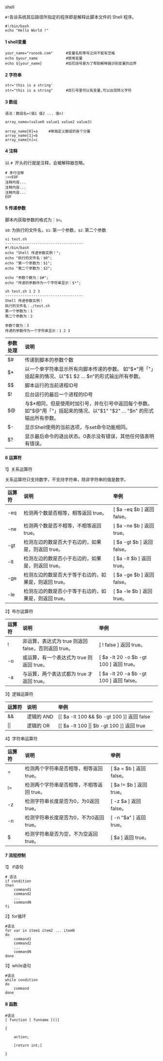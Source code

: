 shell

`#!`告诉系统其后路径所指定的程序即是解释此脚本文件的 Shell 程序。

```shell
#!/bin/bash
echo "Hello World !"
```



#### 1 shell变量

```shell
your_name="runoob.com"		#变量名和等号之间不能有空格
echo $your_name				#使用变量
echo ${your_name}			#加花括号是为了帮助解释器识别变量的边界
```



#### 2 字符串

```shell
str='this is a string'
str="this is a string"		#双引号里可以有变量,可以出现转义字符
```



#### 3 数组

```
语法：数组名=(值1 值2 ... 值n)
```

```shell
array_name=(value0 value1 value2 value3)
```

```shell
array_name[0]=a		#单独定义数组的各个分量
array_name[1]=b
array_name[n]=c
```



#### 4 注释

以 `# `开头的行就是注释，会被解释器忽略。

```shell
# 多行注释
:<<EOF	
注释内容...
注释内容...
注释内容...
EOF
```



#### 5 传递参数

脚本内获取参数的格式为：`$n`。

`$0`: 为执行的文件名，`$1`: 第一个参数，`$2`: 第二个参数

```shell
vi test.sh
------------------------------------
#!/bin/bash
echo "Shell 传递参数实例！";
echo "执行的文件名：$0";
echo "第一个参数为：$1";
echo "第二个参数为：$2";

echo "参数个数为：$#";
echo "传递的参数作为一个字符串显示：$*";
```

```shell
sh test.sh 1 2 3
------------------------------------
Shell 传递参数实例！
执行的文件名：./test.sh
第一个参数为：1
第二个参数为：2

参数个数为：3
传递的参数作为一个字符串显示：1 2 3
```

| 参数处理 | 说明                                                         |
| :------- | :----------------------------------------------------------- |
| $#       | 传递到脚本的参数个数                                         |
| $*       | 以一个单字符串显示所有向脚本传递的参数。 如"$*"用「"」括起来的情况、以"$1 $2 … $n"的形式输出所有参数。 |
| $$       | 脚本运行的当前进程ID号                                       |
| $!       | 后台运行的最后一个进程的ID号                                 |
| $@       | 与$*相同，但是使用时加引号，并在引号中返回每个参数。 如"$@"用「"」括起来的情况、以"$1" "$2" … "$n" 的形式输出所有参数。 |
| $-       | 显示Shell使用的当前选项，与set命令功能相同。                 |
| $?       | 显示最后命令的退出状态。0表示没有错误，其他任何值表明有错误。 |





#### 6 运算符

1】关系运算符

关系运算符只支持数字，不支持字符串，除非字符串的值是数字。

| 运算符 | 说明                                                  | 举例                       |
| :----- | :---------------------------------------------------- | :------------------------- |
| -eq    | 检测两个数是否相等，相等返回 true。                   | [ $a -eq $b ] 返回 false。 |
| -ne    | 检测两个数是否不相等，不相等返回 true。               | [ $a -ne $b ] 返回 true。  |
| -gt    | 检测左边的数是否大于右边的，如果是，则返回 true。     | [ $a -gt $b ] 返回 false。 |
| -lt    | 检测左边的数是否小于右边的，如果是，则返回 true。     | [ $a -lt $b ] 返回 true。  |
| -ge    | 检测左边的数是否大于等于右边的，如果是，则返回 true。 | [ $a -ge $b ] 返回 false。 |
| -le    | 检测左边的数是否小于等于右边的，如果是，则返回 true。 | [ $a -le $b ] 返回 true。  |



2】布尔运算符

| 运算符 | 说明                                                | 举例                                     |
| :----- | :-------------------------------------------------- | :--------------------------------------- |
| !      | 非运算，表达式为 true 则返回 false，否则返回 true。 | [ ! false ] 返回 true。                  |
| -o     | 或运算，有一个表达式为 true 则返回 true。           | [ $a -lt 20 -o $b -gt 100 ] 返回 true。  |
| -a     | 与运算，两个表达式都为 true 才返回 true。           | [ $a -lt 20 -a $b -gt 100 ] 返回 false。 |



3】逻辑运算符

| 运算符 | 说明       | 举例                                       |
| :----- | :--------- | :----------------------------------------- |
| &&     | 逻辑的 AND | [[ $a -lt 100 && $b -gt 100 ]] 返回 false  |
| \|\|   | 逻辑的 OR  | [[ $a -lt 100 \|\| $b -gt 100 ]] 返回 true |



4】字符串运算符

| 运算符 | 说明                                      | 举例                     |
| :----- | :---------------------------------------- | :----------------------- |
| =      | 检测两个字符串是否相等，相等返回 true。   | [ $a = $b ] 返回 false。 |
| !=     | 检测两个字符串是否相等，不相等返回 true。 | [ $a != $b ] 返回 true。 |
| -z     | 检测字符串长度是否为0，为0返回 true。     | [ -z $a ] 返回 false。   |
| -n     | 检测字符串长度是否为0，不为0返回 true。   | [ -n "$a" ] 返回 true。  |
| $      | 检测字符串是否为空，不为空返回 true。     | [ $a ] 返回 true。       |



#### 7 流程控制

1】 if语句

```shell
# 语法
if condition
then
    command1 
    command2
    ...
    commandN 
fi
```



2】for循环

```shell
#语法
for var in item1 item2 ... itemN
do
    command1
    command2
    ...
    commandN
done
```



3】while语句

```shell
#语法
while condition
do
    command
done
```



#### 8 函数

```shell
#语法
[ function ] funname [()]

{

    action;

    [return int;]

}
```

